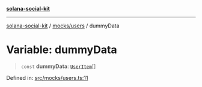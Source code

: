 [**solana-social-kit**](../../../README.md)

***

[solana-social-kit](../../../README.md) / [mocks/users](../README.md) / dummyData

# Variable: dummyData

> `const` **dummyData**: [`UserItem`](../interfaces/UserItem.md)[]

Defined in: [src/mocks/users.ts:11](https://github.com/SendArcade/solana-social-starter/blob/03568260ca96ed63f77049843c721de1cb011893/src/mocks/users.ts#L11)
